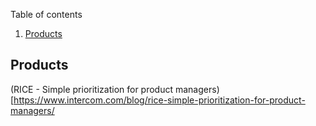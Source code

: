 Table of contents

1. [Products](#products)

## Products

(RICE - Simple prioritization for product managers)[https://www.intercom.com/blog/rice-simple-prioritization-for-product-managers/

